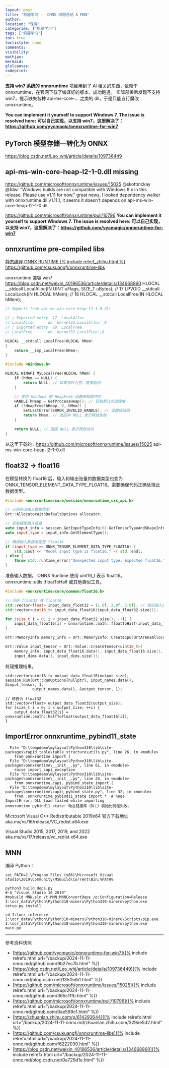 ```yaml
---
layout: post
title: "机器学习 -- ONNX 问题总结 & MNN"
author:
location: "珠海"
categories: ["机器学习"]
tags: ["机器学习"]
toc: true
toclistyle: none
comments:
visibility:
mathjax:
mermaid:
glslcanvas:
codeprint:
---
```


**支持 win7 系统的 onnxruntime**
项目用到了 AI 相关的东西，依赖于 onnxruntime，在官网下载了编译好的版本，成功跑通。
实际部署后发现不支持 win7，提示缺失各种 api-ms-core-… 之类的 dll，于是只能自行魔改 onnxruntime。

**You can implement it yourself to support Windows 7. The issue is resolved here:**
**可以自己实现，以支持 win7，这里解决了：<https://github.com/yycmagic/onnxruntime-for-win7>**


## PyTorch 模型存储—转化为 ONNX

<https://blog.csdn.net/Leo_whj/article/details/109736449>


## api-ms-win-core-heap-l2-1-0.dll missing

<https://github.com/microsoft/onnxruntime/issues/15025>
@skottmckay @fdwr "Windows builds are not compatible with Windows 8.x in this release. Please use v1.11 for now." great news, I looked dependency walker with onnxruntime.dll v1.11.1, it seems it doesn't depends on api-ms-win-core-heap-l2-1-0.dll.

<https://github.com/microsoft/onnxruntime/pull/10796>
**You can implement it yourself to support Windows 7. The issue is resolved here:**
**可以自己实现，以支持 win7，这里解决了：<https://github.com/yycmagic/onnxruntime-for-win7>**


## onnxruntime pre-compiled libs

[静态编译 ONNX RUNTIME {% include relref_zhihu.html %}](https://zhuanlan.zhihu.com/p/614293644)
<https://github.com/csukuangfj/onnxruntime-libs>

onnxruntime 兼容 win7
<https://blog.csdn.net/weixin_40196536/article/details/134668960>
HLOCAL \_\_stdcall LocalAlloc(IN UINT uFlags, SIZE_T uBytes); // 17
LPVOID \_\_stdcall LocalLock(IN HLOCAL hMem); // 18
HLOCAL \_\_stdcall LocalFree(IN HLOCAL hMem);

```cpp
// Imports from api-ms-win-core-heap-l2-1-0.dll

// ; Exported entry  17. LocalAlloc
// LocalAlloc      db 'kernel32.LocalAlloc',0
// ; Exported entry  18. LocalFree
// LocalFree       db 'kernel32.LocalFree',0

HLOCAL __stdcall LocalFree(HLOCAL hMem)
{
    return __imp_LocalFree(hMem);
}
```

```cpp
#include <Windows.h>

HLOCAL WINAPI MyLocalFree(HLOCAL hMem) {
    if (hMem == NULL) {
        return NULL; // 如果指针为空，直接返回
    }

    // 使用 Windows 的 HeapFree 函数来释放内存
    HANDLE hHeap = GetProcessHeap(); // 获取默认的进程堆
    if (!HeapFree(hHeap, 0, hMem)) {
        SetLastError(ERROR_INVALID_HANDLE); // 设置错误码
        return hMem; // 返回非 NULL 表示释放失败
    }

    return NULL; // 返回 NULL 表示释放成功
}
```

从这里下载的：<https://github.com/microsoft/onnxruntime/issues/15025>
api-ms-win-core-heap-l2-1-0.dll


## float32 -> float16

在模型转换为 float16 后，输入和输出张量的数据类型也变为
ONNX_TENSOR_ELEMENT_DATA_TYPE_FLOAT16。需要确保代码正确处理此数据类型。
```cpp
#include <onnxruntime/core/session/onnxruntime_cxx_api.h>

// 示例修改输入数据类型
Ort::AllocatorWithDefaultOptions allocator;

// 获取模型输入信息
auto input_info = session.GetInputTypeInfo(0).GetTensorTypeAndShapeInfo();
auto input_type = input_info.GetElementType();

// 确保输入数据类型是 float16
if (input_type == ONNX_TENSOR_ELEMENT_DATA_TYPE_FLOAT16) {
    std::cout << "Model input type is float16." << std::endl;
} else {
    throw std::runtime_error("Unexpected input type. Expected float16.");
}
```

准备输入数据。
ONNX Runtime 使用 uint16_t 表示 float16。
onnxruntime::utils::floatToHalf 或其他类似工具。
```cpp
#include <onnxruntime/core/common/float16.h>

// 示例 float32 转 float16
std::vector<float> input_data_float32 = {1.0f, 2.0f, 3.0f}; // 假设输入是 float32
std::vector<uint16_t> input_data_float16(input_data_float32.size());

for (size_t i = 0; i < input_data_float32.size(); ++i) {
    input_data_float16[i] = onnxruntime::math::floatToHalf(input_data_float32[i]);
}
```

```cpp
Ort::MemoryInfo memory_info = Ort::MemoryInfo::CreateCpu(OrtArenaAllocator, OrtMemTypeDefault);

Ort::Value input_tensor = Ort::Value::CreateTensor<uint16_t>(
    memory_info, input_data_float16.data(), input_data_float16.size(),
    input_dims.data(), input_dims.size());
```

处理推理结果。
```
std::vector<uint16_t> output_data_float16(output_size);
session.Run(Ort::RunOptions{nullptr}, input_names.data(), &input_tensor, 1,
            output_names.data(), &output_tensor, 1);

// 转换为 float32
std::vector<float> output_data_float32(output_size);
for (size_t i = 0; i < output_size; ++i) {
    output_data_float32[i] = onnxruntime::math::halfToFloat(output_data_float16[i]);
}
```


## ImportError onnxruntime_pybind11_state

```
  File "D:\tempdemo\mylayout\Python310\lib\site-packages\rapid_table\table_structure\utils.py", line 26, in <module>
    from onnxruntime import (
  File "D:\tempdemo\mylayout\Python310\lib\site-packages\onnxruntime\__init__.py", line 61, in <module>
    raise import_capi_exception
  File "D:\tempdemo\mylayout\Python310\lib\site-packages\onnxruntime\__init__.py", line 24, in <module>
    from onnxruntime.capi._pybind_state import (
  File "D:\tempdemo\mylayout\Python310\lib\site-packages\onnxruntime\capi\_pybind_state.py", line 32, in <module>
    from .onnxruntime_pybind11_state import *  # noqa
ImportError: DLL load failed while importing onnxruntime_pybind11_state: 动态链接库（DLL）初始化例程失败。
```

Microsoft Visual C++ Redistributable 2019x64 官方下载地址
aka.ms/vs/16/release/VC_redist.x64.exe

Visual Studio 2015, 2017, 2019, and 2022
aka.ms/vs/17/release/vc_redist.x64.exe


## MNN

编译 Python：
```
set PATH=C:\Program Files (x86)\Microsoft Visual Studio\2019\Community\MSBuild\Current\Bin;%PATH%

python3 build_deps.py
#-G "Visual Studio 16 2019"
#msbuild MNN.sln /t:MNN;MNNConvertDeps /p:Configuration=Release
I:\ocr_data\Python\Python310-mineru\Python310-mineru\python.exe setup.py install

cd I:\ocr_inference
I:\ocr_data\Python\Python310-mineru\Python310-mineru\Scripts\pip.exe
I:\ocr_data\Python\Python310-mineru\Python310-mineru\python.exe main.py
```



<hr class='reviewline'/>
<p class='reviewtip'><script type='text/javascript' src='{% include relref.html url="/assets/reviewjs/blogs/2024-11-11-onnx.md.js" %}'></script></p>
<font class='ref_snapshot'>参考资料快照</font>

- [https://github.com/yycmagic/onnxruntime-for-win7]({% include relrefx.html url="/backup/2024-11-11-onnx.md/github.com/9b27ec7b.html" %})
- [https://blog.csdn.net/Leo_whj/article/details/109736449]({% include relrefx.html url="/backup/2024-11-11-onnx.md/blog.csdn.net/135f5db1.html" %})
- [https://github.com/microsoft/onnxruntime/issues/15025]({% include relrefx.html url="/backup/2024-11-11-onnx.md/github.com/365c11fb.html" %})
- [https://github.com/microsoft/onnxruntime/pull/10796]({% include relrefx.html url="/backup/2024-11-11-onnx.md/github.com/0ae599c1.html" %})
- [https://zhuanlan.zhihu.com/p/614293644]({% include relrefx.html url="/backup/2024-11-11-onnx.md/zhuanlan.zhihu.com/329ae5d2.html" %})
- [https://github.com/csukuangfj/onnxruntime-libs]({% include relrefx.html url="/backup/2024-11-11-onnx.md/github.com/f6222030.html" %})
- [https://blog.csdn.net/weixin_40196536/article/details/134668960]({% include relrefx.html url="/backup/2024-11-11-onnx.md/blog.csdn.net/0a729d1e.html" %})

